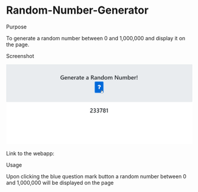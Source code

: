 # Random-Number-Generator

Purpose

To generate a random number between 0 and 1,000,000 and display it on the page.

Screenshot

![screenshot](Images/Random-number-generator-screenshot.png)

Link to the webapp:  


Usage

Upon clicking the blue question mark button a random number between 0 and 1,000,000 will be displayed on the page